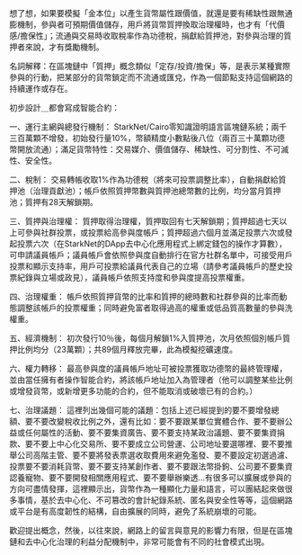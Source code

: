 
想了想，如果要模擬「金本位」以產生貨幣屬性跟價值，就還是要有稀缺性跟無通膨機制，參與者可預期價值儲存，用戶將貨幣質押換取治理權時，也才有「代價感/擔保性」；流通與交易時收取稅率作為功德稅，捐獻給質押池，對參與治理的質押者來說，才有獎勵機制。

名詞解釋：在區塊鏈中「質押」概念類似「定存/投資/擔保」等，是表示某種實際參與的行動，把某部分的貨幣鎖定而不流通或匯兌，作為一個節點支持這個網路的持續運作或存在。

初步設計＿都會寫成智能合約：

一、運行主網與總發行機制：
StarkNet/Cairo零知識證明語言區塊鏈系統；兩千三百萬顆不增發，初始發行量10%，幣額精度小數點後八位（兩百三十萬顆功德幣開放流通）；滿足貨幣特性：交易媒介、價值儲存、稀缺性、可分割性、不可滅性、安全性。  

二、稅制：
交易轉帳收取1%作為功德稅（將來可投票調整比率），自動捐獻給質押池（治理貢獻池）；帳戶依照質押幣數與質押池總幣數的比例，均分當月質押池；質押有28天解鎖期。

三、質押與治理權：
質押取得治理權，質押取回有七天解鎖期；質押超過七天以上可參與社群投票，或投票給高參與度帳戶；質押超過六個月並滿足投票六次或發起投票六次（在StarkNet的DApp去中心化應用程式上綁定錢包的操作才算數），可申請議員帳戶；議員帳戶會依照參與度自動排行在官方社群名單中，可接受用戶投票和顯示支持率，用戶可投票給議員代表自己的立場（請參考議員帳戶的歷史投票紀錄與立場或政見），議員帳戶依照支持度和參與度提高投票權重。

四、治理權重：
帳戶依照質押貨幣的比率和質押的總時數和社群參與的比率而動態調整該帳戶的投票權重；同時避免富者取得過高的權重或低品質高數量的參與洗權重。

五、經濟機制：
初次發行10％後，每個月解鎖1%入質押池，次月依照個別帳戶質押比例均分（23萬顆）；共89個月釋放完畢，此為模擬挖礦速度。

六、權力轉移：
最高參與度的議員帳戶地址可被投票獲取功德幣的最終管理權，並由當任擁有者操作智能合約，將該帳戶地址加入為管理者（他可以調整某些比例或增發貨幣，或新增更多功能的合約，但不能取消或破壞已有的合約。）

七、治理議題：
這裡列出幾個可能的議題：包括上述已經提到的要不要增發總額、要不要改變稅收比例之外，還有比如：要不要跟某單位實體合作、要不要辦公益或任何屬性的活動、要不要集資廣告、要不要支持某政治議題、要不要集資捐款、要不要上中心化交易所、要不要成立公司營運、公司地址要選哪裡、要不要推舉公司高階主管、要不要將發表票選收取費用來避免濫發、要不要設定初選過濾、投票要不要消耗貨幣、要不要支持某創作者、要不要跟法幣掛鉤、公司要不要集資認養寵物、要不要開發相關應用程式、要不要舉辦樂透...有很多可以擴展或參與的方向可盡情發揮，這裡顯示出，貨幣作為一種顯化力量和語言，可以團結起來做很多事情，基於去中心化、不可篡改的會計紀錄系統、匿名與安全性等等，這個網路或平台是有高度韌性的結構，自由擴展的同時，避免了系統崩壞的可能。

歡迎提出概念，然後，以往來說，網路上的留言與意見的影響力有限，但是在區塊鏈和去中心化治理的利益分配機制中，非常可能會有不同的社會模式出現。
